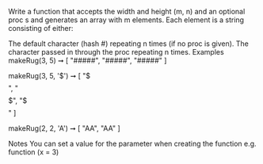 Write a function that accepts the width and height (m, n) and an optional proc s and generates an array with m elements. Each element is a string consisting of either:

The default character (hash #) repeating n times (if no proc is given).
The character passed in through the proc repeating n times.
Examples
makeRug(3, 5) ➞ [
  "#####",
  "#####",
  "#####"
]

makeRug(3, 5, '$')  ➞ [
  "$$$$$",
  "$$$$$",
  "$$$$$"
]

makeRug(2, 2, 'A')  ➞ [
  "AA",
  "AA"
]

Notes
You can set a value for the parameter when creating the function e.g. function (x = 3)